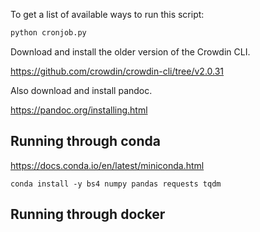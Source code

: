 To get a list of available ways to run this script:

```py
python cronjob.py
```

Download and install the older version of the Crowdin CLI.

https://github.com/crowdin/crowdin-cli/tree/v2.0.31

Also download and install pandoc.

https://pandoc.org/installing.html

## Running through conda

https://docs.conda.io/en/latest/miniconda.html

```
conda install -y bs4 numpy pandas requests tqdm
```

## Running through docker